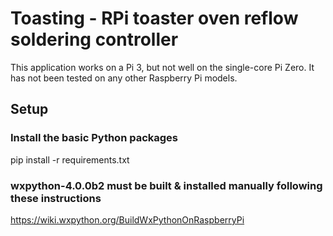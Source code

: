 # Toasting - RPi toaster oven reflow soldering controller

This application works on a Pi 3, but not well on the single-core Pi Zero. It has not been tested on any other Raspberry Pi models.

## Setup
### Install the basic Python packages
pip install -r requirements.txt

### wxpython-4.0.0b2 must be built & installed manually following these instructions
https://wiki.wxpython.org/BuildWxPythonOnRaspberryPi